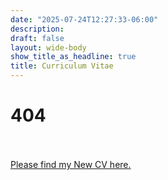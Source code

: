 ```yaml
---
date: "2025-07-24T12:27:33-06:00"
description:
draft: false
layout: wide-body
show_title_as_headline: true
title: Curriculum Vitae
---
```


# 404
\
\
[Please find my New CV here.](https://www.yankikalfa.com/cv/Kalfa_CV.pdf)
